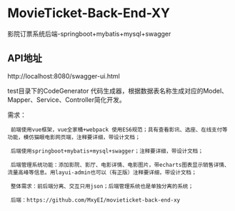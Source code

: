 # MovieTicket-Back-End-XY
影院订票系统后端-springboot+mybatis+mysql+swagger

## API地址
http://localhost:8080/swagger-ui.html

test目录下的CodeGenerator
代码生成器，根据数据表名称生成对应的Model、Mapper、Service、Controller简化开发。

需求：
     
     前端使用vue框架，vue全家桶+webpack 使用ES6规范；具有查看影讯、选座、在线支付等功能，模仿猫眼电影网页端，注释要详细，带设计文档；

     后端使用springboot+mybatis+mysql+swagger；注释要详细，带设计文档；
     
     后端管理系统功能：添加影院、影厅、电影详情、电影图片，带echarts图表显示销售详情、流量高峰等信息。用layui-admin也可以（有正版）注释要详细，带设计文档；
     
     整体需求：前后端分离、交互只用json；后端管理系统也是单独分离的系统；
     
     后端：https://github.com/MxyEI/movieticket-back-end-xy
     


